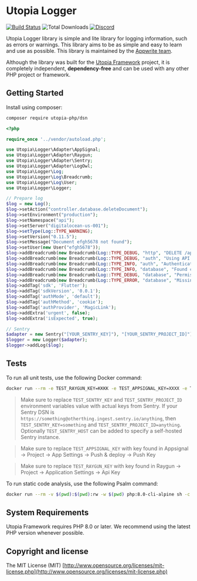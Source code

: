 # Utopia Logger

[![Build Status](https://app.travis-ci.com/utopia-php/logger.svg?branch=main)](https://app.travis-ci.com/github/utopia-php/)
![Total Downloads](https://img.shields.io/packagist/dt/utopia-php/logger.svg)
[![Discord](https://img.shields.io/discord/564160730845151244)](https://appwrite.io/discord)

Utopia Logger library is simple and lite library for logging information, such as errors or warnings. This library aims to be as simple and easy to learn and use as possible. This library is maintained by the [Appwrite team](https://appwrite.io).

Although the library was built for the [Utopia Framework](https://github.com/utopia-php/framework) project, it is completely independent, **dependency-free** and can be used with any other PHP project or framework.

## Getting Started

Install using composer:
```bash
composer require utopia-php/dsn
```

```php
<?php

require_once '../vendor/autoload.php';

use Utopia\Logger\Adapter\AppSignal;
use Utopia\Logger\Adapter\Raygun;
use Utopia\Logger\Adapter\Sentry;
use Utopia\Logger\Adapter\LogOwl;
use Utopia\Logger\Log;
use Utopia\Logger\Log\Breadcrumb;
use Utopia\Logger\Log\User;
use Utopia\Logger\Logger;

// Prepare log
$log = new Log();
$log->setAction("controller.database.deleteDocument");
$log->setEnvironment("production");
$log->setNamespace("api");
$log->setServer("digitalocean-us-001");
$log->setType(Log::TYPE_WARNING);
$log->setVersion("0.11.5");
$log->setMessage("Document efgh5678 not found");
$log->setUser(new User("efgh5678"));
$log->addBreadcrumb(new Breadcrumb(Log::TYPE_DEBUG, "http", "DELETE /api/v1/database/abcd1234/efgh5678", \microtime(true) - 500));
$log->addBreadcrumb(new Breadcrumb(Log::TYPE_DEBUG, "auth", "Using API key", \microtime(true) - 400));
$log->addBreadcrumb(new Breadcrumb(Log::TYPE_INFO, "auth", "Authenticated with * Using API Key", \microtime(true) - 350));
$log->addBreadcrumb(new Breadcrumb(Log::TYPE_INFO, "database", "Found collection abcd1234", \microtime(true) - 300));
$log->addBreadcrumb(new Breadcrumb(Log::TYPE_DEBUG, "database", "Permission for collection abcd1234 met", \microtime(true) - 200));
$log->addBreadcrumb(new Breadcrumb(Log::TYPE_ERROR, "database", "Missing document when searching by ID!", \microtime(true)));
$log->addTag('sdk', 'Flutter');
$log->addTag('sdkVersion', '0.0.1');
$log->addTag('authMode', 'default');
$log->addTag('authMethod', 'cookie');
$log->addTag('authProvider', 'MagicLink');
$log->addExtra('urgent', false);
$log->addExtra('isExpected', true);

// Sentry
$adapter = new Sentry("[YOUR_SENTRY_KEY]"), "[YOUR_SENTRY_PROJECT_ID]");
$logger = new Logger($adapter);
$logger->addLog($log);


```

## Tests

To run all unit tests, use the following Docker command:

```bash
docker run --rm -e TEST_RAYGUN_KEY=KKKK -e TEST_APPSIGNAL_KEY=XXXX -e TEST_SENTRY_KEY=YYYY -e TEST_SENTRY_PROJECT_ID=ZZZZ -v $(pwd):$(pwd):rw -w $(pwd) php:8.0-cli-alpine sh -c "vendor/bin/phpunit --configuration phpunit.xml tests"
```

> Make sure to replace `TEST_SENTRY_KEY` and `TEST_SENTRY_PROJECT_ID` environment variables value with actual keys from Sentry. If your Sentry DSN is `https://something@otherthing.ingest.sentry.io/anything`, then `TEST_SENTRY_KEY=something` and `TEST_SENTRY_PROJECT_ID=anything`.
  Optionally `TEST_SENTRY_HOST` can be added to specify a self-hosted Sentry instance. 

> Make sure to replace `TEST_APPSIGNAL_KEY` with key found in Appsignal -> Project -> App Settings -> Push & deploy -> Push Key

> Make sure to replace `TEST_RAYGUN_KEY` with key found in Raygun -> Project -> Application Settings -> Api Key

To run static code analysis, use the following Psalm command:

```bash
docker run --rm -v $(pwd):$(pwd):rw -w $(pwd) php:8.0-cli-alpine sh -c "vendor/bin/psalm --show-info=true"
```

## System Requirements

Utopia Framework requires PHP 8.0 or later. We recommend using the latest PHP version whenever possible.

## Copyright and license

The MIT License (MIT) [http://www.opensource.org/licenses/mit-license.php](http://www.opensource.org/licenses/mit-license.php)
